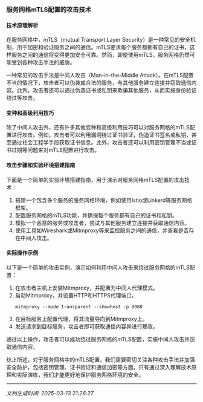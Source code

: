 ### 服务网格mTLS配置的攻击技术

#### 技术原理解析

在服务网格中，mTLS（mutual Transport Layer Security）是一种常见的安全机制，用于加密和验证服务之间的通信。mTLS要求每个服务都拥有自己的证书，这样服务之间的通信将变得更加安全可靠。然而，即使使用mTLS，服务网格仍然可能受到各种攻击手法的威胁。

一种常见的攻击手法是中间人攻击（Man-in-the-Middle Attack）。在mTLS配置不当的情况下，攻击者可以伪装成合法的服务，与其他服务建立连接并窃取通信内容。此外，攻击者还可以通过伪造证书或私钥来欺骗其他服务，从而实施身份验证绕过等攻击。

#### 变种和高级利用技巧

除了中间人攻击外，还有许多其他变种和高级利用技巧可以对服务网格的mTLS配置进行攻击。例如，攻击者可以利用漏洞绕过证书验证，伪造证书签名或私钥，甚至通过社会工程学手段获取证书信息。此外，攻击者还可以利用密钥管理不当或证书过期等问题来对mTLS配置进行攻击。

#### 攻击步骤和实验环境搭建指南

下面是一个简单的实验环境搭建指南，用于演示对服务网格mTLS配置的攻击技术：

1. 搭建一个包含多个服务的服务网格环境，例如使用Istio或Linkerd等服务网格框架。
2. 配置服务网格的mTLS功能，并确保每个服务都有自己的证书和私钥。
3. 模拟一个恶意的服务或攻击者，尝试与其他服务建立连接并获取通信内容。
4. 使用工具如Wireshark或Mitmproxy等来监控服务之间的通信，并查看是否存在中间人攻击。

#### 实际操作示例

以下是一个简单的攻击实例，演示如何利用中间人攻击来绕过服务网格的mTLS配置：

1. 在攻击者主机上安装Mitmproxy，并配置为中间人代理模式。
2. 启动Mitmproxy，并设置HTTP和HTTPS代理端口。
   ```
   mitmproxy --mode transparent --showhost -p 8080
   ```
3. 在目标服务上配置代理，将其流量导向到Mitmproxy上。
4. 发送请求到目标服务，攻击者即可获取通信内容并进行篡改。

通过以上操作，攻击者可以成功绕过服务网格的mTLS配置，实施中间人攻击并窃取通信内容。

综上所述，对于服务网格中的mTLS配置，我们需要密切关注各种攻击手法并加强安全防护，包括密钥管理、证书验证和通信加密等方面。只有通过深入理解技术原理和实际演练，我们才能更好地保护服务网格环境的安全。

---

*文档生成时间: 2025-03-13 21:26:27*
